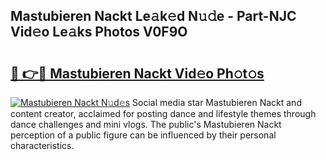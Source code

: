 ## Mastubieren Nackt Le𝚊k𝚎d N𝚞𝚍e - Part-NJC Vid𝚎o Le𝚊ks Photos V0F9O

# <h2><a href="http://fb3xk1.evod.top/?m=Mastubieren+Nackt">🔗 👉🔴 Mastubieren Nackt Vid𝚎o Ph𝚘t𝚘s</a></h2>

[![Mastubieren Nackt N𝚞d𝚎s](https://i.imgur.com/8V9OHl7.gif)](http://fb3xk1.evod.top/?m=Mastubieren+Nackt)
Social media star Mastubieren Nackt and content creator, acclaimed for posting dance and lifestyle themes through dance challenges and mini vlogs. The public's Mastubieren Nackt perception of a public figure can be influenced by their personal characteristics. 
